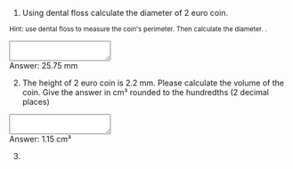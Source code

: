 1. Using dental floss calculate the diameter of 2 euro coin.

<small><span class="gray">Hint</span>: use dental floss to measure the coin's perimeter. Then calculate the diameter.
.</small>

<textarea class="answer"></textarea>

<div class="answer hidden">
    Answer: 25.75 mm
</div>

2. The height of 2 euro coin is 2.2 mm. Please calculate the volume of the coin. Give the answer in cm³ rounded to the  hundredths (2 decimal places)
    
<textarea class="answer"></textarea>

<div class="answer hidden">
    Answer: 1.15 cm³
</div>

3. 